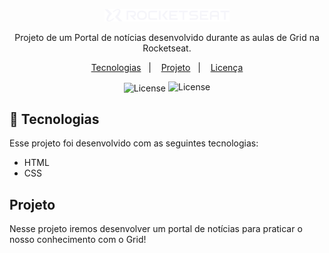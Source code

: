 <p align="center">
  <img alt="Logo - Rocketseat" src="https://github.com/rocketseat-education/portal-de-noticias/raw/a743fcfdf9662fc504c346c18492ad7d122e7a3e/.github/logo.png" width="200px" />
</p>

<p align="center">
Projeto de um Portal de notícias desenvolvido durante as aulas de Grid na Rocketseat.
</p>

<p align="center">
  <a href="#-tecnologias">Tecnologias</a>&nbsp;&nbsp;&nbsp;|&nbsp;&nbsp;&nbsp;
  <a href="https://www.figma.com/community/file/1362166020452569562" >Projeto</a>&nbsp;&nbsp;&nbsp;|&nbsp;&nbsp;&nbsp;
  <a href="#memo-licença">Licença</a>
</p>

<p align="center">
  <img alt="License" src="https://s3-figma-hubfile-images-production.figma.com/hub/file/carousel/img/76e3d7ac5802f4a5b28aadd49c048d456deaebfd"

<p align="center">
  <img alt="License" src="https://img.shields.io/static/v1?label=license&message=MIT&color=0F172A&labelColor=1D4ED8">
</p>

##


## 🚀 Tecnologias

Esse projeto foi desenvolvido com as seguintes tecnologias:

- HTML
- CSS

## Projeto

Nesse projeto iremos desenvolver um portal de notícias para praticar o nosso conhecimento com o Grid!

